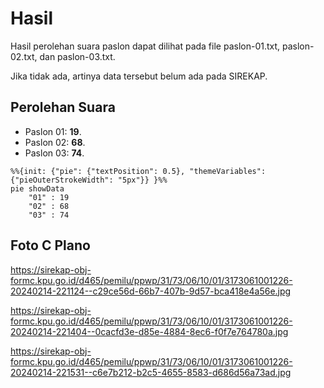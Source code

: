 # Hasil

Hasil perolehan suara paslon dapat dilihat pada file paslon-01.txt, paslon-02.txt, dan paslon-03.txt.

Jika tidak ada, artinya data tersebut belum ada pada SIREKAP.

## Perolehan Suara

 * Paslon 01: **19**.
 * Paslon 02: **68**.
 * Paslon 03: **74**.

```mermaid
%%{init: {"pie": {"textPosition": 0.5}, "themeVariables": {"pieOuterStrokeWidth": "5px"}} }%%
pie showData
    "01" : 19
    "02" : 68
    "03" : 74
```
## Foto C Plano

https://sirekap-obj-formc.kpu.go.id/d465/pemilu/ppwp/31/73/06/10/01/3173061001226-20240214-221124--c29ce56d-66b7-407b-9d57-bca418e4a56e.jpg

https://sirekap-obj-formc.kpu.go.id/d465/pemilu/ppwp/31/73/06/10/01/3173061001226-20240214-221404--0cacfd3e-d85e-4884-8ec6-f0f7e764780a.jpg

https://sirekap-obj-formc.kpu.go.id/d465/pemilu/ppwp/31/73/06/10/01/3173061001226-20240214-221531--c6e7b212-b2c5-4655-8583-d686d56a73ad.jpg

